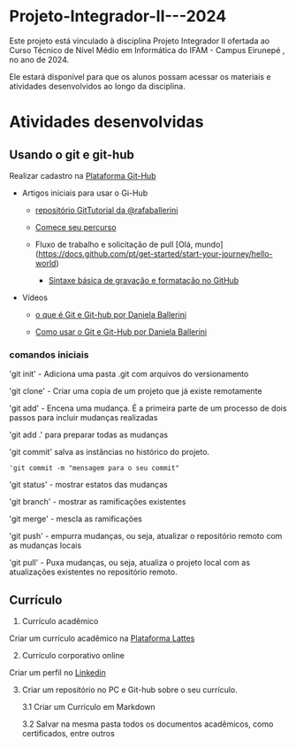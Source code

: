 # Projeto-Integrador-II---2024

Este projeto está vinculado à disciplina Projeto Integrador II ofertada ao Curso Técnico de Nível Médio em Informática do IFAM - Campus Eirunepé , no ano de 2024.

Ele estará disponível para que os alunos possam acessar os materiais e atividades desenvolvidos ao longo da disciplina.


# Atividades desenvolvidas


## Usando o git e git-hub

Realizar cadastro na [Plataforma Git-Hub](https://github.com)

- Artigos iniciais para usar o Gi-Hub

	- [repositório GitTutorial da @rafaballerini](https://github.com/rafaballerini/GitTutorial)

	- [Comece seu percurso](https://docs.github.com/pt/get-started/start-your-journey)

  - Fluxo de trabalho e solicitação de pull [Olá, mundo] (https://docs.github.com/pt/get-started/start-your-journey/hello-world)

	- [Sintaxe básica de gravação e formatação no GitHub](https://docs.github.com/pt/get-started/writing-on-github/getting-started-with-writing-and-formatting-on-github/basic-writing-and-formatting-syntax)

- Vídeos 

	-	[o que é Git e Git-hub por Daniela Ballerini](https://youtu.be/DqTITcMq68k)

	-   [Como usar o Git e Git-Hub por Daniela Ballerini](https://www.youtube.com/watch?v=UBAX-13g8OM)


### comandos iniciais

'git init' - Adiciona uma pasta .git com arquivos do versionamento

'git clone' - Criar uma copia de um projeto que já existe remotamente

'git add' - Encena uma mudança. É a primeira parte de um processo de dois passos para incluir mudanças realizadas

'git add .' para preparar todas as mudanças

'git commit' salva as instâncias no histórico do projeto.

	'git commit -m "mensagem para o seu commit" 
	
'git status' - mostrar estatos das mudanças

'git branch' - mostrar as ramificações existentes

'git merge' - mescla as ramificações 

'git push' - empurra mudanças, ou seja, atualizar o repositório remoto com as mudanças locais

'git pull' - Puxa mudanças, ou seja, atualiza o projeto local com as atualizações existentes no repositório remoto. 



## Currículo

1. Currículo acadêmico

Criar um currículo acadêmico na [Plataforma Lattes](https://lattes.cnpq.br/)

2. Currículo corporativo online

Criar um perfil no [Linkedin](https://br.linkedin.com/)

3. Criar um repositório no PC e Git-hub sobre o seu currículo.

	3.1 Criar um Currículo em Markdown
	
	3.2 Salvar na mesma pasta todos os documentos acadêmicos, como certificados, entre outros
